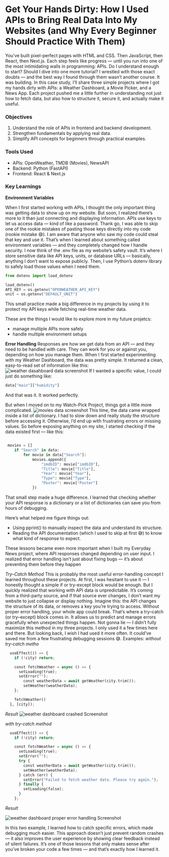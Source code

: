 # Get Your Hands Dirty: How I Used APIs to Bring Real Data Into My Websites (and Why Every Beginner Should Practice With Them)

You’ve built pixel-perfect pages with HTML and CSS. Then JavaScript, then React, then Next.js. Each step feels like progress — until you run into one of the most intimidating walls in programming: APIs.
Do I understand enough to start?
Should I dive into one more tutorial?
I wrestled with those exact doubts — and the best way I found through them wasn’t another course. It was building.
In this case study, I’ll share three simple projects where I got my hands dirty with APIs: a Weather Dashboard, a Movie Picker, and a News App. Each project pushed me a little further in understanding not just how to fetch data, but also how to structure it, secure it, and actually make it useful.

### Objectives
1. Understand the role of APIs in frontend and backend development.
2. Strengthen fundamentals by applying real data.
3. Simplify API concepts for beginners through practical examples.

### Tools Used
* APIs: OpenWeather, TMDB (Movies), NewsAPI
* Backend: Python (FastAPI)
* Frontend: React & Next.js

### Key Learnings
__Environment Variables__

When I first started working with APIs, I thought the only important thing was getting data to show up on my website. But soon, I realized there’s more to it than just connecting and displaying information. APIs use keys to let us access data — kind of like a password.
Thank go, I was able to skip one of the rookie mistakes of  pasting those keys directly into my code (rookie mistake 😅). I am aware that anyone who saw my code could steal that key and use it. That’s when I learned about something called environment variables — and they completely changed how I handle security.
I now think of the .env file as my website’s safety vault. It’s where I store sensitive data like API keys, units, or database URLs — basically, anything I don’t want to expose publicly. Then, I use Python’s dotenv library to safely load those values when I need them.

```python
from dotenv import load_dotenv

load_dotenv()
API_KEY = os.getenv("OPENWEATHER_API_KEY")
unit = os.getenv("DEFAULT_UNIT") 

```

This small practice made a big difference in my projects by using it to protect my API keys while fetching real-time weather data.

These are the things I would like to explore more in my future projetcs:
- manage multiple APIs more safely 
- handle multiple environment setups 


__Error Handling__
Responses are how we get data from an API — and they need to be handled with care. They can work for you or against you, depending on how you manage them.
When I first started experimenting with my Weather Dashboard, the data was pretty simple. It returned a clean, easy-to-read set of information like this:
![weather dasahboard data screenshot](assets/weather-data-struc.png)
If I wanted a specific value, I could just do something like:

```python
data["main"]["humidity"]
```
And that was it. It worked perfectly.

But when I moved on to my Watch-Pick Project, things got a little more complicated.
![movies data screenshot](assets/movies-data-struc.png)
This time, the data came wrapped inside a list of dictionary. I had to slow down and really study the structure before accessing it. Otherwise, I’d end up with frustrating errors or missing values.
So before exposing anything on my site, I started checking if the data existed first — like this:
```python

 movies = []
    if "Search" in data:
        for movie in data["Search"]:
            movies.append({
                "imdbID": movie["imdbID"],
                "Title": movie["Title"],
                "Year": movie["Year"],
                "Type": movie["Type"],
                "Poster": movie["Poster"]
            })
```
That small step made a huge difference. I learned that checking whether your API response is a dictionary or a list of dictionaries can save you from hours of debugging.

Here’s what helped me figure things out:
- Using pprint() to manually inspect the data and understand its structure.
- Reading the API documentation (which I used to skip at first 😅) to know what kind of response to expect.

These lessons became even more important when I built my Everyday News project, where API responses changed depending on user input. I realized that error handling isn’t just about fixing bugs — it’s about preventing them before they happen

_Try–Catch Method_
This is probably the most useful error-handling concept I learned throughout these projects.
At first, I was hesitant to use it — I honestly thought a simple if or try-except block would be enough. But I quickly realized that working with API data is unpredictable. It’s coming from a third-party source, and if that source ever changes, I don’t want my website to just collapse or display nothing.
Imagine this: the API changes the structure of its data, or removes a key you’re trying to access. Without proper error handling, your whole app could break. That’s where a try–catch (or try–except) block comes in. It allows us to predict and manage errors gracefully when unexpected things happen.
Not gonna lie — I didn’t fully maximize this method in my three projects. I only used it a few times here and there. But looking back, I wish I had used it more often. It could’ve saved me from a few frustrating debugging sessions 😅.
Examples:
_without try-catch metho_

```python
  useEffect(() => {
    if (!city) return;

    const fetchWeather = async () => {
      setLoading(true);
      setError("");
        const weatherData = await getWeather(city.trim());
        setWeather(weatherData);
    };

    fetchWeather()
  }, [city]);
```

_Result_
![weather dashboard crashed Screenshot](assets/no-errror.png)

_with try-catch method_

```python
  useEffect(() => {
    if (!city) return;

    const fetchWeather = async () => {
      setLoading(true);
      setError("");         
      try {
        const weatherData = await getWeather(city.trim());
        setWeather(weatherData);
      } catch (err) {
        setError("Failed to fetch weather data. Please try again.");
      } finally {
        setLoading(false);
      }
    };
```

_Result_

![weather dashboard proper error handling Screenshot](assets/failed-fetch.png)

In this two example, I learned how to catch specific errors, which made debugging much easier. This approach doesn’t just prevent random crashes — it also improves the user experience by showing clear feedback instead of silent failures.
It’s one of those lessons that only makes sense after you’ve broken your code a few times — and that’s exactly how I learned it.


